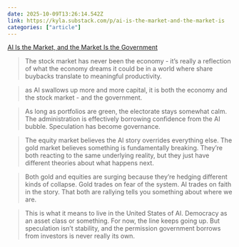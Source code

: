 ```yaml
---
date: 2025-10-09T13:26:14.542Z
link: https://kyla.substack.com/p/ai-is-the-market-and-the-market-is
categories: ["article"]
---
```

[AI Is the Market, and the Market Is the Government](https://kyla.substack.com/p/ai-is-the-market-and-the-market-is)

> The stock market has never been the economy - it’s really a reflection of what the economy dreams it could be in a world where share buybacks translate to meaningful productivity. 

> as AI swallows up more and more capital, it is both the economy and the stock market - and the government.

> As long as portfolios are green, the electorate stays somewhat calm. The administration is effectively borrowing confidence from the AI bubble. Speculation has become governance.

> The equity market believes the AI story overrides everything else. The gold market believes something is fundamentally breaking. They’re both reacting to the same underlying reality, but they just have different theories about what happens next.

> Both gold and equities are surging because they’re hedging different kinds of collapse. Gold trades on fear of the system. AI trades on faith in the story. That both are rallying tells you something about where we are.

> This is what it means to live in the United States of AI. Democracy as an asset class or something. For now, the line keeps going up. But speculation isn’t stability, and the permission government borrows from investors is never really its own.
